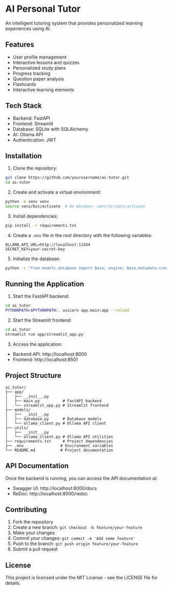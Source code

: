 # AI Personal Tutor

An intelligent tutoring system that provides personalized learning experiences using AI.

## Features

- User profile management
- Interactive lessons and quizzes
- Personalized study plans
- Progress tracking
- Question paper analysis
- Flashcards
- Interactive learning elements

## Tech Stack

- Backend: FastAPI
- Frontend: Streamlit
- Database: SQLite with SQLAlchemy
- AI: Ollama API
- Authentication: JWT

## Installation

1. Clone the repository:
```bash
git clone https://github.com/yourusername/ai-tutor.git
cd ai-tutor
```

2. Create and activate a virtual environment:
```bash
python -m venv venv
source venv/bin/activate  # On Windows: venv\Scripts\activate
```

3. Install dependencies:
```bash
pip install -r requirements.txt
```

4. Create a `.env` file in the root directory with the following variables:
```env
OLLAMA_API_URL=http://localhost:11434
SECRET_KEY=your-secret-key
```

5. Initialize the database:
```bash
python -c "from models.database import Base, engine; Base.metadata.create_all(bind=engine)"
```

## Running the Application

1. Start the FastAPI backend:
```bash
cd ai_tutor
PYTHONPATH=$PYTHONPATH:. uvicorn app.main:app --reload
```

2. Start the Streamlit frontend:
```bash
cd ai_tutor
streamlit run app/streamlit_app.py
```

3. Access the application:
- Backend API: http://localhost:8000
- Frontend: http://localhost:8501

## Project Structure

```
ai_tutor/
├── app/
│   ├── __init__.py
│   ├── main.py          # FastAPI backend
│   └── streamlit_app.py # Streamlit frontend
├── models/
│   ├── __init__.py
│   ├── database.py      # Database models
│   └── ollama_client.py # Ollama API client
├── utils/
│   ├── __init__.py
│   └── ollama_client.py # Ollama API utilities
├── requirements.txt     # Project dependencies
├── .env                # Environment variables
└── README.md           # Project documentation
```

## API Documentation

Once the backend is running, you can access the API documentation at:
- Swagger UI: http://localhost:8000/docs
- ReDoc: http://localhost:8000/redoc

## Contributing

1. Fork the repository
2. Create a new branch: `git checkout -b feature/your-feature`
3. Make your changes
4. Commit your changes: `git commit -m 'Add some feature'`
5. Push to the branch: `git push origin feature/your-feature`
6. Submit a pull request

## License

This project is licensed under the MIT License - see the LICENSE file for details. 